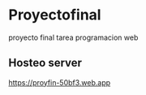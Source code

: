 # Proyectofinal

proyecto final tarea programacion web

## Hosteo server

https://proyfin-50bf3.web.app
